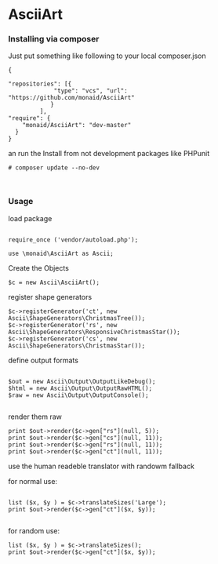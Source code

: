 # AsciiArt


### Installing via composer

Just put something like following to your local composer.json

```
{

"repositories": [{
             "type": "vcs", "url": "https://github.com/monaid/AsciiArt" 
            }
         ],
"require": {
    "monaid/AsciiArt": "dev-master"
  }
} 

```

an run the Install from not development packages like PHPunit  

```
# composer update --no-dev 



```

### Usage

load package
```

require_once ('vendor/autoload.php');

use \monaid\AsciiArt as Ascii;

```


Create the Objects
```
$c = new Ascii\AsciiArt();

 ```
register shape generators

```
$c->registerGenerator('ct', new Ascii\ShapeGenerators\ChristmasTree());  
$c->registerGenerator('rs', new Ascii\ShapeGenerators\ResponsiveChristmasStar()); 
$c->registerGenerator('cs', new Ascii\ShapeGenerators\ChristmasStar());

```

define output formats

```

$out = new Ascii\Output\OutputLikeDebug();
$html = new Ascii\Output\OutputRawHTML();
$raw = new Ascii\Output\OutputConsole();


```
render them  raw
  
``` 
print $out->render($c->gen["rs"](null, 5));
print $out->render($c->gen["cs"](null, 11));
print $out->render($c->gen["rs"](null, 11));
print $out->render($c->gen["ct"](null, 11));

```

use the human readeble translator with randowm fallback

for normal use:

```

list ($x, $y ) = $c->translateSizes('Large');
print $out->render($c->gen["ct"]($x, $y));


```

for random use:

```
list ($x, $y ) = $c->translateSizes();
print $out->render($c->gen["ct"]($x, $y));

```

